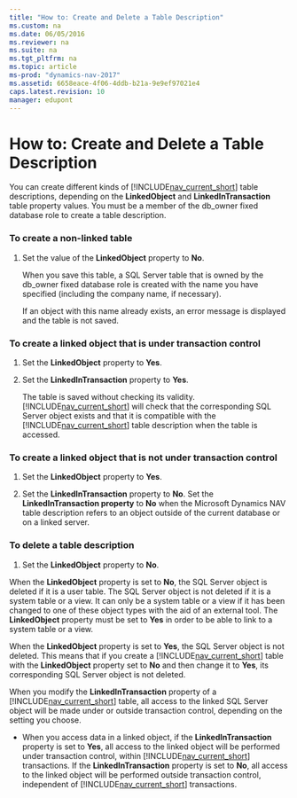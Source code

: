 ```yaml
---
title: "How to: Create and Delete a Table Description"
ms.custom: na
ms.date: 06/05/2016
ms.reviewer: na
ms.suite: na
ms.tgt_pltfrm: na
ms.topic: article
ms-prod: "dynamics-nav-2017"
ms.assetid: 6658eace-4f06-4ddb-b21a-9e9ef97021e4
caps.latest.revision: 10
manager: edupont
---
```

# How to: Create and Delete a Table Description
You can create different kinds of [!INCLUDE[nav_current_short](includes/nav_current_short_md.md)] table descriptions, depending on the **LinkedObject** and **LinkedInTransaction** table property values. You must be a member of the db\_owner fixed database role to create a table description.  
  
### To create a non-linked table  
  
1.  Set the value of the **LinkedObject** property to **No**.  
  
     When you save this table, a SQL Server table that is owned by the db\_owner fixed database role is created with the name you have specified \(including the company name, if necessary\).  
  
     If an object with this name already exists, an error message is displayed and the table is not saved.  
  
### To create a linked object that is under transaction control  
  
1.  Set the **LinkedObject** property to **Yes**.  
  
2.  Set the **LinkedInTransaction** property to **Yes**.  
  
     The table is saved without checking its validity. [!INCLUDE[nav_current_short](includes/nav_current_short_md.md)] will check that the corresponding SQL Server object exists and that it is compatible with the [!INCLUDE[nav_current_short](includes/nav_current_short_md.md)] table description when the table is accessed.  
  
### To create a linked object that is not under transaction control  
  
1.  Set the **LinkedObject** property to **Yes**.  
  
2.  Set the **LinkedInTransaction** property to **No**. Set the **LinkedInTransaction property** to **No** when the Microsoft Dynamics NAV table description refers to an object outside of the current database or on a linked server.  
  
### To delete a table description  
  
1.  Set the **LinkedObject** property to **No**.  
  
 When the **LinkedObject** property is set to **No**, the SQL Server object is deleted if it is a user table. The SQL Server object is not deleted if it is a system table or a view. It can only be a system table or a view if it has been changed to one of these object types with the aid of an external tool. The **LinkedObject** property must be set to **Yes** in order to be able to link to a system table or a view.  
  
 When the **LinkedObject** property is set to **Yes**, the SQL Server object is not deleted. This means that if you create a [!INCLUDE[nav_current_short](includes/nav_current_short_md.md)] table with the **LinkedObject** property set to **No** and then change it to **Yes**, its corresponding SQL Server object is not deleted.  
  
 When you modify the **LinkedInTransaction** property of a [!INCLUDE[nav_current_short](includes/nav_current_short_md.md)] table, all access to the linked SQL Server object will be made under or outside transaction control, depending on the setting you choose.  
  
-   When you access data in a linked object, if the **LinkedInTransaction** property is set to **Yes**, all access to the linked object will be performed under transaction control, within [!INCLUDE[nav_current_short](includes/nav_current_short_md.md)] transactions. If the **LinkedInTransaction** property is set to **No**, all access to the linked object will be performed outside transaction control, independent of [!INCLUDE[nav_current_short](includes/nav_current_short_md.md)] transactions.